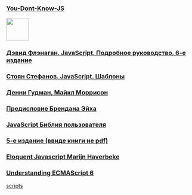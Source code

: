 
<p>
<a href="https://github.com/hadson19/You-Dont-Know-JS">
<h3> You-Dont-Know-JS </h3>
<img src="https://github.com/hadson19/You-Dont-Know-JS/raw/master/async%20&%20performance/cover.jpg"  height="60" />
</a>
</p>

<p>
<a href="#">
<h3>Дэвид Флэнаган. JavaScript. Подробное руководство, 6-е издание</h3>
</a>
</p>

<p>
<a href="#">
 <h3>Стоян Стефанов. JavaScript. Шаблоны</h3>
</a>
</p>


<p>
<a href="#">
 <h3>Денни Гудман, Майкл Моррисон</h3>
</a>
</p>

<p>
<a href="#">
 <h3>Предисловие Брендана Эйха</h3>
</a>
</p>

<p>
<a href="#">
 <h3>JavaScript Библия пользователя</h3>
</a>
</p>

<p>
<a href="#">
 <h3>5-е издание (ввиде книги не pdf)</h3>
</a>
</p>

<p>
<a href="#">
 <h3>Eloquent Javascript
 Marijn Haverbeke</h3>
</a>
</p>

<p>
<a href="#">
 <h3>Understanding ECMAScript 6</h3>
</a>
<a href="https://github.com/nzakas/understandinges6"> scripts </a>
</p>
